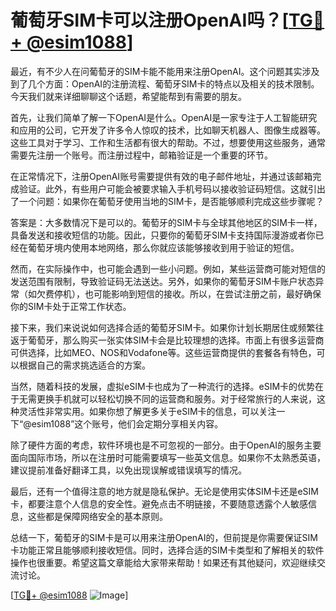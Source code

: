 # 葡萄牙SIM卡可以注册OpenAI吗？[[TG💪+ @esim1088](https://t.me/s/esim1088)]

最近，有不少人在问葡萄牙的SIM卡能不能用来注册OpenAI。这个问题其实涉及到了几个方面：OpenAI的注册流程、葡萄牙SIM卡的特点以及相关的技术限制。今天我们就来详细聊聊这个话题，希望能帮到有需要的朋友。

首先，让我们简单了解一下OpenAI是什么。OpenAI是一家专注于人工智能研究和应用的公司，它开发了许多令人惊叹的技术，比如聊天机器人、图像生成器等。这些工具对于学习、工作和生活都有很大的帮助。不过，想要使用这些服务，通常需要先注册一个账号。而注册过程中，邮箱验证是一个重要的环节。

在正常情况下，注册OpenAI账号需要提供有效的电子邮件地址，并通过该邮箱完成验证。此外，有些用户可能会被要求输入手机号码以接收验证码短信。这就引出了一个问题：如果你在葡萄牙使用当地的SIM卡，是否能够顺利完成这些步骤呢？

答案是：大多数情况下是可以的。葡萄牙的SIM卡与全球其他地区的SIM卡一样，具备发送和接收短信的功能。因此，只要你的葡萄牙SIM卡支持国际漫游或者你已经在葡萄牙境内使用本地网络，那么你就应该能够接收到用于验证的短信。

然而，在实际操作中，也可能会遇到一些小问题。例如，某些运营商可能对短信的发送范围有限制，导致验证码无法送达。另外，如果你的葡萄牙SIM卡账户状态异常（如欠费停机），也可能影响到短信的接收。所以，在尝试注册之前，最好确保你的SIM卡处于正常工作状态。

接下来，我们来说说如何选择合适的葡萄牙SIM卡。如果你计划长期居住或频繁往返于葡萄牙，那么购买一张实体SIM卡会是比较理想的选择。市面上有很多运营商可供选择，比如MEO、NOS和Vodafone等。这些运营商提供的套餐各有特色，可以根据自己的需求挑选适合的方案。

当然，随着科技的发展，虚拟eSIM卡也成为了一种流行的选择。eSIM卡的优势在于无需更换手机就可以轻松切换不同的运营商和服务。对于经常旅行的人来说，这种灵活性非常实用。如果你想了解更多关于eSIM卡的信息，可以关注一下“@esim1088”这个账号，他们会定期分享相关内容。

除了硬件方面的考虑，软件环境也是不可忽视的一部分。由于OpenAI的服务主要面向国际市场，所以在注册时可能需要填写一些英文信息。如果你不太熟悉英语，建议提前准备好翻译工具，以免出现误解或错误填写的情况。

最后，还有一个值得注意的地方就是隐私保护。无论是使用实体SIM卡还是eSIM卡，都要注意个人信息的安全性。避免点击不明链接，不要随意透露个人敏感信息，这些都是保障网络安全的基本原则。

总结一下，葡萄牙的SIM卡是可以用来注册OpenAI的，但前提是你需要保证SIM卡功能正常且能够顺利接收短信。同时，选择合适的SIM卡类型和了解相关的软件操作也很重要。希望这篇文章能给大家带来帮助！如果还有其他疑问，欢迎继续交流讨论。

[[TG💪+ @esim1088](https://t.me/s/esim1088) ![Image](https://i.postimg.cc/4NQfJmqS/Snipaste-2025-05-13-00-14-12.png)]